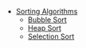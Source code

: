 
- [Sorting Algorithms](sorting-algorithms.md)
  - [Bubble Sort](./sorting/bubble-sort.js)
  - [Heap Sort](./sorting/heap-sort.js)
  - [Selection Sort](./sorting/selection-sort.js)
